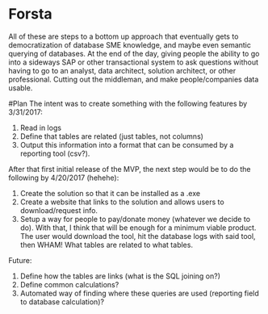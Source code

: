 # Forsta
All of these are steps to a bottom up approach that eventually gets to democratization of database SME knowledge, and maybe even semantic querying of databases. At the end of the day, giving people the ability to go into a sideways SAP or other transactional system to ask questions without having to go to an analyst, data architect, solution architect, or other professional. Cutting out the middleman, and make people/companies data usable.

#Plan
The intent was to create something with the following features by 3/31/2017:

1. Read in logs
2. Define that tables are related (just tables, not columns)
3. Output this information into a format that can be consumed by a reporting tool (csv?).

After that first initial release of the MVP, the next step would be to do the following by 4/20/2017 (hehehe):

1. Create the solution so that it can be installed as a .exe
2. Create a website that links to the solution and allows users to download/request info.
3. Setup a way for people to pay/donate money (whatever we decide to do).
With that, I think that will be enough for a minimum viable product. The user would download the tool, hit the database logs with said tool, then WHAM! What tables are related to what tables.

Future:

1. Define how the tables are links (what is the SQL joining on?)
2. Define common calculations?
3. Automated way of finding where these queries are used (reporting field to database calculation)?
